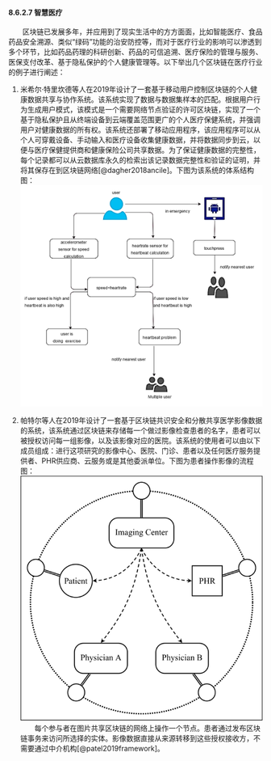 #### 8.6.2.7 智慧医疗
&emsp;&emsp;区块链已发展多年，并应用到了现实生活中的方方面面，比如智能医疗、食品药品安全溯源、类似“绿码”功能的治安防控等，而对于医疗行业的影响可以渗透到多个环节，比如药品药理的科研创新、药品的可信追溯、医疗保险的管理与服务、医保支付改革、基于隐私保护的个人健康管理等。以下举出几个区块链在医疗行业的例子进行阐述：

1. 米希尔·特里坎德等人在2019年设计了一套基于移动用户控制区块链的个人健康数据共享与协作系统。该系统实现了数据与数据集样本的匹配。根据用户行为生成用户模式，该模式是一个需要网络节点验证的许可区块链，实现了一个基于隐私保护且从终端设备到云端覆盖范围更广的个人医疗保健系统，并强调用户对健康数据的所有权。该系统还部署了移动应用程序，该应用程序可以从个人可穿戴设备、手动输入和医疗设备收集健康数据，并将数据同步到云，以便与医疗保健提供商和健康保险公司共享数据。为了保证健康数据的完整性，每个记录都可以从云数据库永久的检索出该记录数据完整性和验证的证明，并将其保存在到区块链网络[@dagher2018ancile]。下图为该系统的体系结构图：
![08627105.png](./figures/08627105-1.png)

2. 帕特尔等人在2019年设计了一套基于区块链共识安全和分散共享医学影像数据的系统，该系统通过区块链来存储每一个做过影像检查患者的名字，患者可以被授权访问每一组影像，以及该影像对应的医院。该系统的使用者可以由以下成员组成：进行这项研究的影像中心、医院、门诊、患者以及任何医疗服务提供者、PHR供应商、云服务或是其他委派单位。下图为患者操作影像的流程图：
![08627105.png](./figures/08627105-2.png)
&emsp;&emsp;每个参与者在图片共享区块链的网络上操作一个节点。患者通过发布区块链事务来访问所选择的实体。影像数据直接从来源转移到这些授权接收方，不需要通过中介机构[@patel2019framework]。

